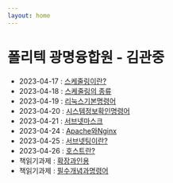 ```yaml
---
layout: home
---
```


# 폴리텍 광명융합원 - 김관중

 - 2023-04-17 : [스케줄링이란?](%EC%8A%A4%EC%BC%80%EC%A4%84%EB%A7%81_0417.md)
 - 2023-04-18 : [스케줄링의 종류](%EC%8A%A4%EC%BC%80%EC%A4%84%EB%A7%81_0418.md)
 - 2023-04-19 : [리눅스기본명령어](%EB%A6%AC%EB%88%85%EC%8A%A4%EA%B8%B0%EB%B3%B8%EB%AA%85%EB%A0%B9%EC%96%B4_0419.md)
 - 2023-04-20 : [시스템정보확인명령어](%EC%8B%9C%EC%8A%A4%ED%85%9C%EC%A0%95%EB%B3%B4%ED%99%95%EC%9D%B8%EB%AA%85%EB%A0%B9%EC%96%B4_0420.md)
 - 2023-04-21 : [서브넷마스크](%EC%84%9C%EB%B8%8C%EB%84%B7%EB%A7%88%EC%8A%A4%ED%81%AC_0421.md)
 - 2023-04-24 : [Apache와Nginx](ApacheAndNginx.md)
 - 2023-04-25 : [서브넷팅이란?](%EC%84%9C%EB%B8%8C%EB%84%B7%ED%8C%85%EC%9D%B4%EB%9E%80.md)
 - 2023-04-26 : [호스트란?](hosts.md) 
 - 책읽기과제  : [확장과인용](%ED%99%95%EC%9E%A5%EA%B3%BC%EC%9D%B8%EC%9A%A9.md)
 - 책읽기과제  : [필수개념과명령어](%ED%95%84%EC%88%98%EA%B0%9C%EB%85%90%EA%B3%BC%EB%AA%85%EB%A0%B9%EC%96%B4.md)